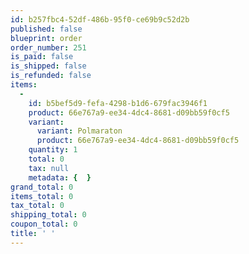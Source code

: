 ```yaml
---
id: b257fbc4-52df-486b-95f0-ce69b9c52d2b
published: false
blueprint: order
order_number: 251
is_paid: false
is_shipped: false
is_refunded: false
items:
  -
    id: b5bef5d9-fefa-4298-b1d6-679fac3946f1
    product: 66e767a9-ee34-4dc4-8681-d09bb59f0cf5
    variant:
      variant: Polmaraton
      product: 66e767a9-ee34-4dc4-8681-d09bb59f0cf5
    quantity: 1
    total: 0
    tax: null
    metadata: {  }
grand_total: 0
items_total: 0
tax_total: 0
shipping_total: 0
coupon_total: 0
title: ' '
---
```

